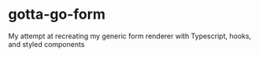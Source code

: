 # gotta-go-form
My attempt at recreating my generic form renderer with Typescript, hooks, and styled components
